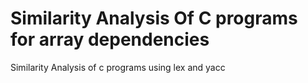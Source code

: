 # Similarity Analysis Of C programs for array dependencies
 Similarity Analysis of c programs using lex and yacc
